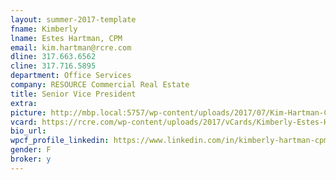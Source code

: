 ```yaml
---
layout: summer-2017-template 
fname: Kimberly
lname: Estes Hartman, CPM
email: kim.hartman@rcre.com
dline: 317.663.6562
cline: 317.716.5895
department: Office Services
company: RESOURCE Commercial Real Estate
title: Senior Vice President
extra: 
picture: http://mbp.local:5757/wp-content/uploads/2017/07/Kim-Hartman-Circle-Colorx600.jpg
vcard: https://rcre.com/wp-content/uploads/2017/vCards/Kimberly-Estes-Hartman-CPM.vcf
bio_url: 
wpcf_profile_linkedin: https://www.linkedin.com/in/kimberly-hartman-cpm-16063a1a/
gender: F
broker: y
---
```

